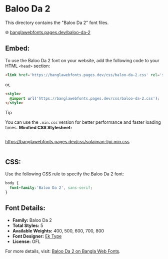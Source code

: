 # Baloo Da 2

This directory contains the "Baloo Da 2" font files.

🌐 [banglawebfonts.pages.dev/baloo-da-2](https://banglawebfonts.pages.dev/baloo-da-2/)

## Embed:
To use the Baloo Da 2 font on your website, add the following code to your HTML `<head>` section:
```html
<link href='https://banglawebfonts.pages.dev/css/baloo-da-2.css' rel='stylesheet'>
```

or,
```html
<style>
  @import url('https://banglawebfonts.pages.dev/css/baloo-da-2.css');
</style>
```

> [!TIP]
> You can use the `.min.css` version for better performance and faster loading times.
> **Minified CSS Stylesheet:**  
> ```
>
  https://banglawebfonts.pages.dev/css/solaiman-lipi.min.css
> ```

## CSS:
Use the following CSS rule to specify the Baloo Da 2 font:
```css
body {
  font-family:'Baloo Da 2', sans-serif;
}
```

## Font Details:
- **Family:** Baloo Da 2
- **Total Styles:** 5
- **Available Weights:** 400, 500, 600, 700, 800
- **Font Designer:** [Ek Type](https://ektype.in/)
- **License:** OFL

For more details, visit: [Baloo Da 2 on Bangla Web Fonts](https://banglawebfonts.pages.dev/baloo-da-2/#about).